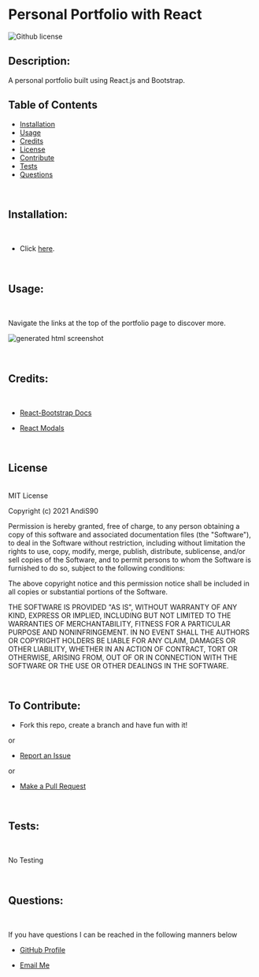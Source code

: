 # Personal Portfolio with React
  
  ![Github license](https://img.shields.io/badge/License-MIT-blue.svg)
  
 
  ## Description:

 A personal portfolio built using React.js and Bootstrap.
  

  ## Table of Contents
  
  - [Installation](#installation) <br>
  - [Usage](#usage) <br>
  - [Credits](#credits) <br>
  - [License](#license) <br>
  - [Contribute](#contributions) <br>
  - [Tests](#tests) <br>
  - [Questions](#questions) <br>
 
  <br>
  
  ## <span id="installation"> Installation: </span>
  <br>


  - Click [here](https://react-portfolio-1990.herokuapp.com/).


 
  <br>
  
  ## <span id="usage"> Usage: </span>
  <br>

Navigate the links at the top of the portfolio page to discover more.

![generated html screenshot](./src/components/pages/assets/images/portfolio-screenshot.gif) 
  
  <br>  
  
  ## <span id="credits"> Credits: <span>
  
  <br>


  - [React-Bootstrap Docs](https://react-bootstrap.github.io/getting-started/introduction/)
 
  
  - [React Modals](https://react-bootstrap.github.io/components/modal/)

  <br>
  
  ## <span id="license"> License </span>

<br>
MIT License

Copyright (c) 2021 AndiS90

Permission is hereby granted, free of charge, to any person obtaining a copy
of this software and associated documentation files (the "Software"), to deal
in the Software without restriction, including without limitation the rights
to use, copy, modify, merge, publish, distribute, sublicense, and/or sell
copies of the Software, and to permit persons to whom the Software is
furnished to do so, subject to the following conditions:

The above copyright notice and this permission notice shall be included in all
copies or substantial portions of the Software.

THE SOFTWARE IS PROVIDED "AS IS", WITHOUT WARRANTY OF ANY KIND, EXPRESS OR
IMPLIED, INCLUDING BUT NOT LIMITED TO THE WARRANTIES OF MERCHANTABILITY,
FITNESS FOR A PARTICULAR PURPOSE AND NONINFRINGEMENT. IN NO EVENT SHALL THE
AUTHORS OR COPYRIGHT HOLDERS BE LIABLE FOR ANY CLAIM, DAMAGES OR OTHER
LIABILITY, WHETHER IN AN ACTION OF CONTRACT, TORT OR OTHERWISE, ARISING FROM,
OUT OF OR IN CONNECTION WITH THE SOFTWARE OR THE USE OR OTHER DEALINGS IN THE
SOFTWARE. 
  
  <br>
  
  ## <span id="contributions"> To Contribute: </span>
 

  - Fork this repo, create a branch and have fun with it!

  or

  - [Report an Issue](https://github.com/AndiS90/portfolio-with-react/issues)

  or

  - [Make a Pull Request](https://github.com/AndiS90/portfolio-with-react/pulls)
  
  <br>
  
  ## <span id="tests"> Tests: </span>
  
  <br>
  
No Testing


  <br>
  
  ## <span id="questions"> Questions: </span>
  
  <br>

  If you have questions I can be reached in the following manners below
  
  - [GitHub Profile](https://github.com/AndiS90)
  
  
  - [Email Me](andrea.strickland1990@gmail.com)
  
  <br>
